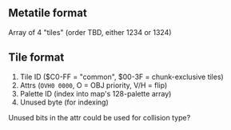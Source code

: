 
## Metatile format

Array of 4 "tiles" (order TBD, either 1234 or 1324)

## Tile format

1. Tile ID ($C0-FF = "common", $00-3F = chunk-exclusive tiles)
2. Attrs (`OVH0 0000`, O = OBJ priority, V/H = flip)
3. Palette ID (index into map's 128-palette array)
4. Unused byte (for indexing)

Unused bits in the attr could be used for collision type?
